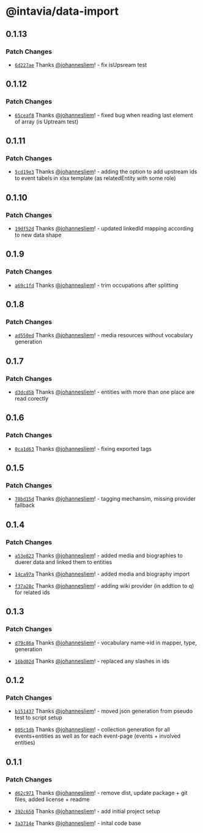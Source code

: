 # @intavia/data-import

## 0.1.13

### Patch Changes

-   [`6d227ae`](https://github.com/InTaVia/data-import/commit/6d227ae99601515c1ff5141e0de9808e94e93452) Thanks [@johannesliem](https://github.com/johannesliem)! - fix isUpsream test

## 0.1.12

### Patch Changes

-   [`65ceaf8`](https://github.com/InTaVia/data-import/commit/65ceaf8a702ad55ffc00d74b969924f19fe094cc) Thanks [@johannesliem](https://github.com/johannesliem)! - fixed bug when reading last element of array (is Uptream test)

## 0.1.11

### Patch Changes

-   [`5cd19e3`](https://github.com/InTaVia/data-import/commit/5cd19e39909570bb1b1dbc9c891122cdc711290b) Thanks [@johannesliem](https://github.com/johannesliem)! - adding the option to add upstream ids to event tabels in xlsx template (as relatedEntity with some role)

## 0.1.10

### Patch Changes

-   [`19df52d`](https://github.com/InTaVia/data-import/commit/19df52d5f7fe4c36b925f7d89e17922108126721) Thanks [@johannesliem](https://github.com/johannesliem)! - updated linkedId mapping according to new data shape

## 0.1.9

### Patch Changes

-   [`a69c1fd`](https://github.com/InTaVia/data-import/commit/a69c1fd24a2b70f676401afcc28ac8b7573d1a73) Thanks [@johannesliem](https://github.com/johannesliem)! - trim occupations after splitting

## 0.1.8

### Patch Changes

-   [`ad550ed`](https://github.com/InTaVia/data-import/commit/ad550eda1ab5830a3bca831be9b091eb56af28cd) Thanks [@johannesliem](https://github.com/johannesliem)! - media resources without vocabulary generation

## 0.1.7

### Patch Changes

-   [`d3dcd5b`](https://github.com/InTaVia/data-import/commit/d3dcd5bb2937e172ac230c24940e6641ef5c6f1c) Thanks [@johannesliem](https://github.com/johannesliem)! - entities with more than one place are read corectly

## 0.1.6

### Patch Changes

-   [`0ca1d63`](https://github.com/InTaVia/data-import/commit/0ca1d6386061644f61fa27bf7681b87de20de297) Thanks [@johannesliem](https://github.com/johannesliem)! - fixing exported tags

## 0.1.5

### Patch Changes

-   [`78bd15d`](https://github.com/InTaVia/data-import/commit/78bd15d2ab8365ef01b290e53e2902cbb16ece78) Thanks [@johannesliem](https://github.com/johannesliem)! - tagging mechansim, missing provider fallback

## 0.1.4

### Patch Changes

-   [`a53e823`](https://github.com/InTaVia/data-import/commit/a53e8238b0bb11cdc14317a1d958e420be899a59) Thanks [@johannesliem](https://github.com/johannesliem)! - added media and biographies to duerer data and linked them to entities

-   [`14ca97a`](https://github.com/InTaVia/data-import/commit/14ca97acb7f08e2f555f1c71c992c585616bef29) Thanks [@johannesliem](https://github.com/johannesliem)! - added media and biography import

-   [`f37a28c`](https://github.com/InTaVia/data-import/commit/f37a28c0501365d4699e7123410e2a15002d9a63) Thanks [@johannesliem](https://github.com/johannesliem)! - adding wiki provider (in addtion to q) for related ids

## 0.1.3

### Patch Changes

-   [`d79c86a`](https://github.com/InTaVia/data-import/commit/d79c86a3f719a76f06aefb7a81808dfa200b70c5) Thanks [@johannesliem](https://github.com/johannesliem)! - vocabulary name->id in mapper, type, generation

-   [`16bd02d`](https://github.com/InTaVia/data-import/commit/16bd02dc102c15a23469144057a8eb3ef88589f1) Thanks [@johannesliem](https://github.com/johannesliem)! - replaced any slashes in ids

## 0.1.2

### Patch Changes

-   [`b151437`](https://github.com/InTaVia/data-import/commit/b151437ddcf062150c73bfb6d6aed0e3b7235c04) Thanks [@johannesliem](https://github.com/johannesliem)! - moved json generation from pseudo test to script setup

-   [`005c1db`](https://github.com/InTaVia/data-import/commit/005c1db357e36fdf325a71ccc17d5e0ee74be1b5) Thanks [@johannesliem](https://github.com/johannesliem)! - collection generation for all events+entities as well as for each event-page (events + involved entities)

## 0.1.1

### Patch Changes

-   [`d62c971`](https://github.com/InTaVia/data-import/commit/d62c971f153b31d4a2bbd5fecd3f72de527394d0) Thanks [@johannesliem](https://github.com/johannesliem)! - remove dist, update package + git files, added license + readme

-   [`392c650`](https://github.com/InTaVia/data-import/commit/392c6503725a9508bd7c2654cb4ccaf8e404c3d8) Thanks [@johannesliem](https://github.com/johannesliem)! - add initial project setup

-   [`3a3714e`](https://github.com/InTaVia/data-import/commit/3a3714ef0201bfc5ee77ca57298c18f0873419e6) Thanks [@johannesliem](https://github.com/johannesliem)! - inital code base
